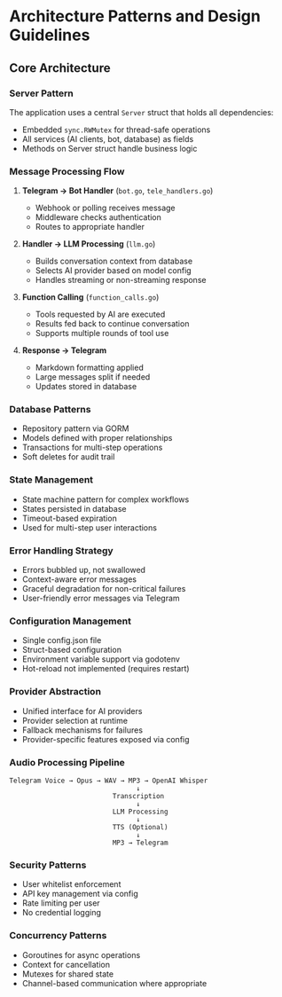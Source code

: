 # Architecture Patterns and Design Guidelines

## Core Architecture

### Server Pattern
The application uses a central `Server` struct that holds all dependencies:
- Embedded `sync.RWMutex` for thread-safe operations
- All services (AI clients, bot, database) as fields
- Methods on Server struct handle business logic

### Message Processing Flow
1. **Telegram → Bot Handler** (`bot.go`, `tele_handlers.go`)
   - Webhook or polling receives message
   - Middleware checks authentication
   - Routes to appropriate handler

2. **Handler → LLM Processing** (`llm.go`)
   - Builds conversation context from database
   - Selects AI provider based on model config
   - Handles streaming or non-streaming response

3. **Function Calling** (`function_calls.go`)
   - Tools requested by AI are executed
   - Results fed back to continue conversation
   - Supports multiple rounds of tool use

4. **Response → Telegram**
   - Markdown formatting applied
   - Large messages split if needed
   - Updates stored in database

### Database Patterns
- Repository pattern via GORM
- Models defined with proper relationships
- Transactions for multi-step operations
- Soft deletes for audit trail

### State Management
- State machine pattern for complex workflows
- States persisted in database
- Timeout-based expiration
- Used for multi-step user interactions

### Error Handling Strategy
- Errors bubbled up, not swallowed
- Context-aware error messages
- Graceful degradation for non-critical failures
- User-friendly error messages via Telegram

### Configuration Management
- Single config.json file
- Struct-based configuration
- Environment variable support via godotenv
- Hot-reload not implemented (requires restart)

### Provider Abstraction
- Unified interface for AI providers
- Provider selection at runtime
- Fallback mechanisms for failures
- Provider-specific features exposed via config

### Audio Processing Pipeline
```
Telegram Voice → Opus → WAV → MP3 → OpenAI Whisper
                                ↓
                          Transcription
                                ↓
                          LLM Processing
                                ↓
                          TTS (Optional)
                                ↓
                          MP3 → Telegram
```

### Security Patterns
- User whitelist enforcement
- API key management via config
- Rate limiting per user
- No credential logging

### Concurrency Patterns
- Goroutines for async operations
- Context for cancellation
- Mutexes for shared state
- Channel-based communication where appropriate